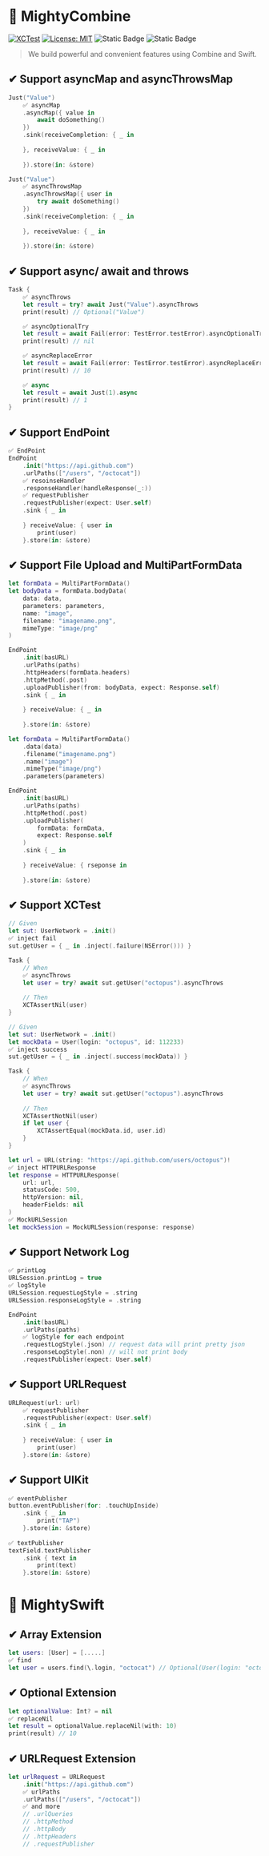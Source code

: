 # 💪 MightyCombine

[![XCTest](https://github.com/MightyCombine/MightyCombine/actions/workflows/swift.yml/badge.svg)](https://github.com/MightyCombine/MightyCombine/actions/workflows/swift.yml)
[![License: MIT](https://img.shields.io/badge/License-MIT-yellow.svg)](https://opensource.org/licenses/MIT)
![Static Badge](https://img.shields.io/badge/iOS-v13-blue)
![Static Badge](https://img.shields.io/badge/Swift-5.4-orange)

> We build powerful and convenient features using Combine and Swift.

## ✔ Support asyncMap and asyncThrowsMap
```swift 
Just("Value")
    ✅ asyncMap
    .asyncMap({ value in
        await doSomething()
    })
    .sink(receiveCompletion: { _ in
        
    }, receiveValue: { _ in
        
    }).store(in: &store)

Just("Value")
    ✅ asyncThrowsMap
    .asyncThrowsMap({ user in
        try await doSomething()
    })
    .sink(receiveCompletion: { _ in
        
    }, receiveValue: { _ in
        
    }).store(in: &store)
```

## ✔ Support async/ await and throws
```swift 
Task {
    ✅ asyncThrows
    let result = try? await Just("Value").asyncThrows
    print(result) // Optional("Value")

    ✅ asyncOptionalTry
    let result = await Fail(error: TestError.testError).asyncOptionalTry
    print(result) // nil

    ✅ asyncReplaceError
    let result = await Fail(error: TestError.testError).asyncReplaceError(with: 10)
    print(result) // 10

    ✅ async
    let result = await Just(1).async
    print(result) // 1
}
```

## ✔ Support EndPoint
```Swift
✅ EndPoint
EndPoint
    .init("https://api.github.com")
    .urlPaths(["/users", "/octocat"])
    ✅ resoinseHandler
    .responseHandler(handleResponse(_:))
    ✅ requestPublisher
    .requestPublisher(expect: User.self)
    .sink { _ in
        
    } receiveValue: { user in
        print(user)
    }.store(in: &store)
```

## ✔ Support File Upload and MultiPartFormData 
```swift
let formData = MultiPartFormData()
let bodyData = formData.bodyData(    
    data: data,
    parameters: parameters,
    name: "image",
    filename: "imagename.png",
    mimeType: "image/png"
)

EndPoint
    .init(basURL)
    .urlPaths(paths)
    .httpHeaders(formData.headers)
    .httpMethod(.post)
    .uploadPublisher(from: bodyData, expect: Response.self)
    .sink { _ in
        
    } receiveValue: { _ in
        
    }.store(in: &store)
```
```swift
let formData = MultiPartFormData()
    .data(data)
    .filename("imagename.png")
    .name("image")
    .mimeType("image/png")
    .parameters(parameters)

EndPoint
    .init(basURL)
    .urlPaths(paths)
    .httpMethod(.post)
    .uploadPublisher(
        formData: formData,
        expect: Response.self
    )
    .sink { _ in
        
    } receiveValue: { rseponse in
        
    }.store(in: &store)
```

## ✔ Support XCTest
```swift
// Given
let sut: UserNetwork = .init()
✅ inject fail
sut.getUser = { _ in .inject(.failure(NSError())) }

Task {
    // When
    ✅ asyncThrows
    let user = try? await sut.getUser("octopus").asyncThrows
    
    // Then
    XCTAssertNil(user)
}
```

```swift 
// Given
let sut: UserNetwork = .init()
let mockData = User(login: "octopus", id: 112233)
✅ inject success
sut.getUser = { _ in .inject(.success(mockData)) }

Task {
    // When
    ✅ asyncThrows
    let user = try? await sut.getUser("octopus").asyncThrows 
    
    // Then
    XCTAssertNotNil(user)
    if let user {
        XCTAssertEqual(mockData.id, user.id)
    }
}
```

```swift
let url = URL(string: "https://api.github.com/users/octopus")!
✅ inject HTTPURLResponse
let response = HTTPURLResponse(
    url: url,
    statusCode: 500,
    httpVersion: nil,
    headerFields: nil
)
✅ MockURLSession
let mockSession = MockURLSession(response: response)
```

## ✔ Support Network Log
```swift
✅ printLog
URLSession.printLog = true
✅ logStyle
URLSession.requestLogStyle = .string
URLSession.responseLogStyle = .string

EndPoint
    .init(basURL)
    .urlPaths(paths)
    ✅ logStyle for each endpoint
    .requestLogStyle(.json) // request data will print pretty json  
    .responseLogStyle(.non) // will not print body 
    .requestPublisher(expect: User.self)
```

## ✔ Support URLRequest
```swift 
URLRequest(url: url)
    ✅ requestPublisher
    .requestPublisher(expect: User.self)
    .sink { _ in
        
    } receiveValue: { user in
        print(user)
    }.store(in: &store)
```

## ✔ Support UIKit
```swift 
✅ eventPublisher
button.eventPublisher(for: .touchUpInside)
    .sink { _ in
        print("TAP")
    }.store(in: &store)
    
✅ textPublisher
textField.textPublisher
    .sink { text in
        print(text)
    }.store(in: &store)
```

# 💪 MightySwift

## ✔ Array Extension 
```swift 
let users: [User] = [.....]
✅ find
let user = users.find(\.login, "octocat") // Optional(User(login: "octocat"))
```

## ✔ Optional Extension 
```swift
let optionalValue: Int? = nil
✅ replaceNil
let result = optionalValue.replaceNil(with: 10)
print(result) // 10
```

## ✔ URLRequest Extension
```swift
let urlRequest = URLRequest
    .init("https://api.github.com")
    ✅ urlPaths
    .urlPaths(["/users", "/octocat"])
    ✅ and more
    // .urlQueries
    // .httpMethod
    // .httpBody
    // .httpHeaders
    // .requestPublisher
```

